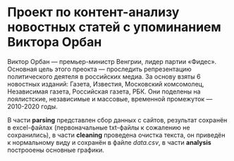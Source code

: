 # Проект по контент-анализу новостных статей с упоминанием Виктора Орбан
Виктор Орбан — премьер-министр Венгрии, лидер партии «Фидес». Основная цель этого преокта — проследить репрезентацию политического деятеля в российских медиа.
За основу взяты 6 новостных изданий: Газета, Известия, Московский комсомолец, Независимая газета, Российская газета, РБК. Они поделены на лоялистские, независимые и массовые,
временной промежуток — 2010-2020 годы.

В части **parsing** представлен сбор данных с сайтов, результат сохранён в excel-файлах (первоначальные txt-файлы к сожалению не сохранились), в части **cleaning** проведена
очистка текста, он приведён к нормальному виду и сохранён в файле *data.csv*, в части **analysis** построоены основные графики.
